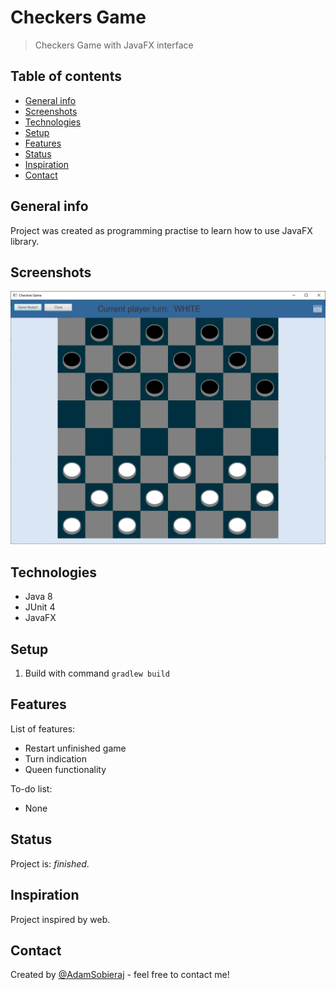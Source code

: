 # Checkers Game
> Checkers Game with JavaFX interface

## Table of contents
* [General info](#general-info)
* [Screenshots](#screenshots)
* [Technologies](#technologies)
* [Setup](#setup)
* [Features](#features)
* [Status](#status)
* [Inspiration](#inspiration)
* [Contact](#contact)

## General info
Project was created as programming practise to learn how to use JavaFX library.

## Screenshots
![Example screenshot](./ProgramData/Checkers.png)

## Technologies
* Java 8
* JUnit 4
* JavaFX

## Setup
1. Build with command `gradlew build`

## Features
List of features:
* Restart unfinished game
* Turn indication 
* Queen functionality

To-do list:
* None

## Status
Project is: _finished_.

## Inspiration
Project inspired by web.

## Contact
Created by [@AdamSobieraj](https://github.com/AdamSobieraj) - feel free to contact me!